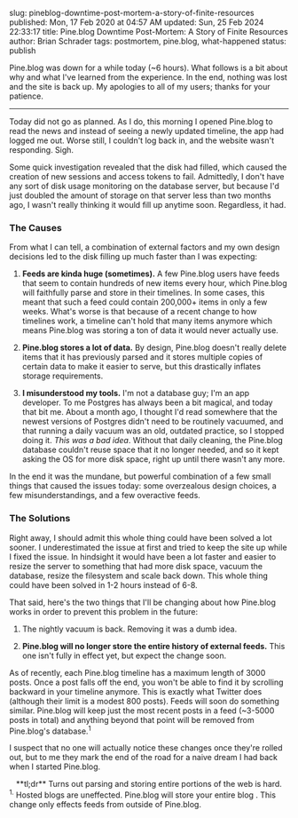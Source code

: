 slug: pineblog-downtime-post-mortem-a-story-of-finite-resources
published: Mon, 17 Feb 2020 at 04:57 AM
updated: Sun, 25 Feb 2024 22:33:17 
title: Pine.blog Downtime Post-Mortem: A Story of Finite Resources
author: Brian Schrader
tags: postmortem, pine.blog, what-happened
status: publish

Pine.blog was down for a while today (~6 hours). What follows is a bit about why and what I've learned from the experience. In the end, nothing was lost and the site is back up. My apologies to all of my users; thanks for your patience.

----

Today did not go as planned. As I do, this morning I opened Pine.blog to read the news and instead of seeing a newly updated timeline, the app had logged me out. Worse still, I couldn't log back in, and the website wasn't responding. Sigh.

Some quick investigation revealed that the disk had filled, which caused the creation of new sessions and access tokens to fail. Admittedly, I don't have any sort of disk usage monitoring on the database server, but because I'd just doubled the amount of storage on that server less than two months ago, I wasn't really thinking it would fill up anytime soon. Regardless, it had.


### The Causes

From what I can tell, a combination of external factors and my own design decisions led to the disk filling up much faster than I was expecting:

1. **Feeds are kinda huge (sometimes).** A few Pine.blog users have feeds that seem to contain hundreds of new items every hour, which Pine.blog will faithfully parse and store in their timelines. In some cases, this meant that such a feed could contain 200,000+ items in only a few weeks. What's worse is that because of a recent change to how timelines work, a timeline can't hold that many items anymore which means Pine.blog was storing a ton of data it would never actually use.

2. **Pine.blog stores a lot of data.** By design, Pine.blog doesn't really delete items that it has previously parsed and it stores multiple copies of certain data to make it easier to serve, but this drastically inflates storage requirements.

3. **I misunderstood my tools.** I'm not a database guy; I'm an app developer. To me Postgres has always been a bit magical, and today that bit me. About a month ago, I thought I'd read somewhere that the newest versions of Postgres didn't need to be routinely vacuumed, and that running a daily vacuum was an old, outdated practice, so I stopped doing it. *This was a bad idea*. Without that daily cleaning, the Pine.blog database couldn't reuse space that it no longer needed, and so it kept asking the OS for more disk space, right up until there wasn't any more.

In the end it was the mundane, but powerful combination of a few small things that caused the issues today: some overzealous design choices, a few misunderstandings, and a few overactive feeds.


### The Solutions

Right away, I should admit this whole thing could have been solved a lot sooner. I underestimated the issue at first and tried to keep the site up while I fixed the issue. In hindsight it would have been a lot faster and easier to resize the server to something that had more disk space, vacuum the database, resize the filesystem and scale back down. This whole thing could have been solved in 1-2 hours instead of 6-8.

That said, here's the two things that I'll be changing about how Pine.blog works in order to prevent this problem in the future:

1. The nightly vacuum is back. Removing it was a dumb idea.

2. **Pine.blog will no longer store the entire history of external feeds.** This one isn't fully in effect yet, but expect the change soon.

As of recently, each Pine.blog timeline has a maximum length of 3000 posts. Once a post falls off the end, you won't be able to find it by scrolling backward in your timeline anymore. This is exactly what Twitter does (although their limit is a modest 800 posts). Feeds will soon do something similar. Pine.blog will keep just the most recent posts in a feed (~3-5000 posts in total) and anything beyond that point will be removed from Pine.blog's database.<sup>1</sup>

I suspect that no one will actually notice these changes once they're rolled out, but to me they mark the end of the road for a naive dream I had back when I started Pine.blog.

<center>
**tl;dr** Turns out parsing and storing entire portions of the web is hard.
</center>

<div class="footnote">
<sup>1.</sup> Hosted blogs are uneffected. Pine.blog will store your entire blog . This change only effects feeds from outside of Pine.blog.
</div>
